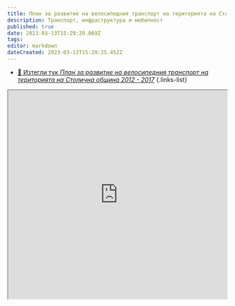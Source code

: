 ```yaml
---
title: План за развитие на велосипедния транспорт на територията на Столична община
description: Транспорт, инфраструктура и мобилност
published: true
date: 2023-03-13T15:29:29.069Z
tags: 
editor: markdown
dateCreated: 2023-03-13T15:29:25.452Z
---
```


- [:memo: Изтегли тук *План за развитие на велосипедния транспорт на територията на Столична община 2012 - 2017*](https://drive.google.com/file/d/1U9M04XkMERI9jdg6JVpcNZQSYU4Q5U9-/view?usp=share_link)
{.links-list}

<iframe src="https://drive.google.com/file/d/1U9M04XkMERI9jdg6JVpcNZQSYU4Q5U9-/preview" width="100%" height="480"></iframe>

